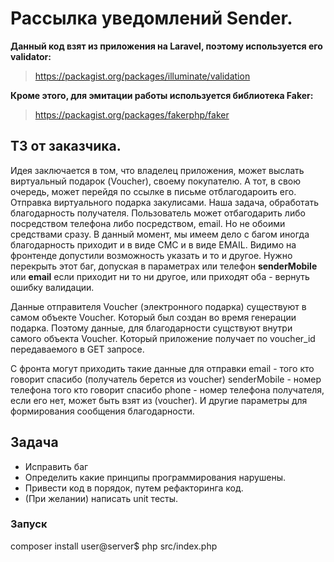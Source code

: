 # Рассылка уведомлений Sender.

**Данный код взят из приложения на Laravel, поэтому используется его validator:**
>https://packagist.org/packages/illuminate/validation

**Кроме этого, для эмитации работы используется библиотека Faker:**
> https://packagist.org/packages/fakerphp/faker


## ТЗ от заказчика.
Идея заключается в том, что владелец приложения, может выслать виртуальный
подарок (Voucher), своему покупателю. А тот, в свою очередь, может перейдя по ссылке
в письме отблагодароить его. Отправка виртуального подарка закулисами. Наша задача, обработать
благодарность получателя. Пользователь может отбагодарить либо посредством телефона либо
посредством, email. Но не обоими средствами сразу. В данный момент, мы имеем дело с багом
иногда благодарность приходит и в виде СМС и в виде EMAIL. Видимо на фронтенде допустили возможность
указать и то и другое. Нужно перекрыть этот баг, допуская в параметрах или телефон **senderMobile** или **email**
если приходит ни то ни другое, или приходят оба - вернуть ошибку валидации. 

Данные отправителя Voucher (электронного подарка) существуют в самом объекте Voucher. Который был создан
во время генерации подарка. Поэтому данные, для благодарности сущствуют внутри самого объекта Voucher. Который
приложение получает по voucher_id передаваемого в GET запросе. 

С фронта могут приходить такие данные для отправки
email - того кто говорит спасибо (получатель берется из voucher)
senderMobile - номер телефона того кто говорит спасибо
phone - номер телефона получателя, если его нет, может быть взят из (voucher).
И другие параметры для формирования сообщения благодарности. 

## Задача
* Исправить баг
* Определить какие принципы программирования нарушены.
* Привести код в порядок, путем рефакторинга код.
* (При желании) написать unit тесты. 

### Запуск
composer install
user@server$ php src/index.php